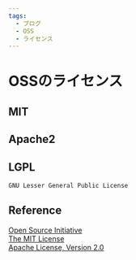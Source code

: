 ```yaml
---
tags:
  - ブログ
  - OSS
  - ライセンス
---
```


# OSSのライセンス

## MIT

## Apache2

## LGPL

`GNU Lesser General Public License`

## Reference
[Open Source Initiative](https://opensource.org/)<br>
[The MIT License](https://opensource.org/licenses/MIT)<br>
[Apache License, Version 2.0](https://opensource.org/licenses/Apache-2.0)<br>
